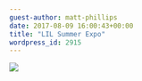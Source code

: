 ```yaml
---
guest-author: matt-phillips
date: 2017-08-09 16:00:43+00:00
title: "LIL Summer Expo"
wordpress_id: 2915
---
```


![](https://lil-blog-media.s3.amazonaws.com/summer-expo-2017.png)

